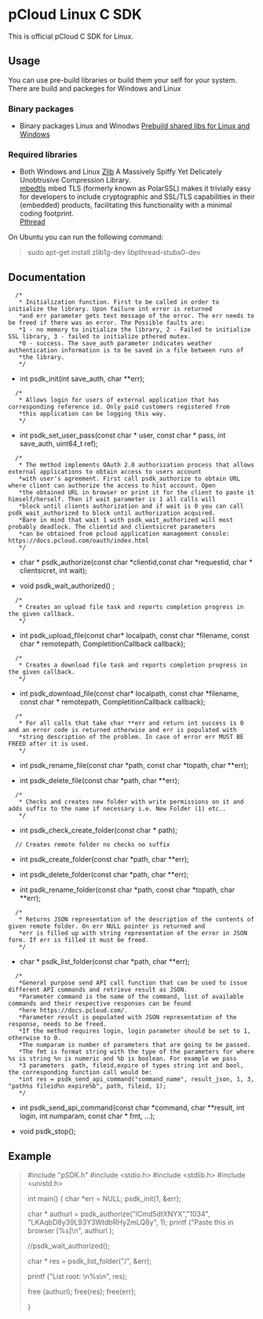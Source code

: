 # pCloud Linux C SDK

This is official pCloud C SDK for Linux.

## Usage
You can use pre-build libraries or build them your self for your system. 
There are build and packeges for Windows and Linux

### Binary packages
- Binary packages Linux and Winodws
  [Prebuild shared libs for Linux and Windows](https://my.pcloud.com/publink/show?code=kZdfvxZEPE5fXMCLDHCmo4CaSGQEHPqq3uV)   

### Required libraries 
- Both Windows and Linux
[Zlib](http://zlib.net/)  A Massively Spiffy Yet Delicately Unobtrusive Compression Library.  
[mbedtls](https://tls.mbed.org/) mbed TLS (formerly known as PolarSSL) makes it trivially easy for developers to include cryptographic and SSL/TLS capabilities in their (embedded) products, facilitating this functionality with a minimal coding footprint.  
[Pthread](http://www.gnu.org/)   

On Ubuntu you can run the following command:  
> sudo apt-get install zlib1g-dev  libpthread-stubs0-dev 

## Documentation 
```
  /*
   * Initialization function. First to be called in order to initialize the library. Upon failure int error is returned 
   *and err parameter gets text message of the error. The err needs to be freed if there was an error. The Possible faults are:
   *1 - no memory to initialize the library, 2 - Failed to initialize SSL library, 3 - failed to initialize pthered mutex. 
   *0 - success. The save_auth parameter indicates weather authentication information is to be saved in a file between runs of 
   *the library.
   */
```
- int psdk_init(int save_auth, char **err);

```
  /*
   * Allows login for users of external application that has corresponding reference id. Only paid customers registered from 
   *this application can be logging this way.
   */
```
- int psdk_set_user_pass(const char * user, const char * pass, int save_auth, uint64_t ref);

```
  /*
   * The method implements OAuth 2.0 authorization process that allows external applications to obtain access to users account
   *with user's agreement. First call psdk_authorize to obtain URL where client can authorize the access to hist account. Open 
   *the obtained URL in browser or print it for the client to paste it himself/herself. Then if wait parameter is 1 all calls will 
   *block until clients authorization and if wait is 0 you can call psdk_wait_authorized to block until authorization acquired.
   *Bare in mind that wait 1 with psdk_wait_authorized will most probably deadlock. The clientid and clientsicret parameters 
   *can be obtained from pcloud application management console: https://docs.pcloud.com/oauth/index.html
   */
```

-  char * psdk_authorize(const char *clientid,const char *requestid, char * clientsicret, int wait);

-  void psdk_wait_authorized() ;

```
  /*
   * Creates an upload file task and reports completion progress in the given callback. 
   */
```

-  int psdk_upload_file(const char* localpath, const char *filename, const char * remotepath, CompletitionCallback callback);

```
  /*
   * Creates a download file task and reports completion progress in the given callback. 
   */
```

-  int psdk_download_file(const char* localpath, const char *filename, const char * remotepath, CompletitionCallback callback);

```
  /*
   * For all calls that take char **err and return int success is 0 and an error code is returned otherwise and err is populated with 
   *string description of the problem. In case of error err MUST BE FREED after it is used.  
   */
```

-  int psdk_rename_file(const char *path, const char *topath,  char **err);

-  int psdk_delete_file(const char *path, char **err);

```
  /*
   * Checks and creates new folder with write permissions on it and adds suffix to the name if necessary i.e. New Folder (1) etc..
   */
```

-  int psdk_check_create_folder(const char * path);

```
  // Creates remote folder no checks no suffix
```

-  int psdk_create_folder(const char *path, char **err);

-  int psdk_delete_folder(const char *path, char **err);

-  int psdk_rename_folder(const char *path, const char *topath,  char **err);

```
  /*
   * Returns JSON representation of the description of the contents of given remote folder. On err NULL pointer is returned and 
   *err is filled up with string representation of the error in JSON form. If err is filled it must be freed. 
   */
```

-  char * psdk_list_folder(const char *path,  char **err);

```
  /*
   *General purpose send API call function that can be used to issue different API commands and retrieve result as JSON. 
   *Parameter command is the name of the command, list of available commands and their respective responses can be found 
   *here https://docs.pcloud.com/.
   *Parameter result is populated with JSON representation of the response, needs to be freed. 
   *If the method requires login, login parameter should be set to 1, otherwise to 0.
   *The numparam is number of parameters that are going to be passed.
   *The fmt is format string with the type of the parameters for where %s is string %n is numeric and %b is boolean. For example we pass 
   *3 parameters  path, fileid,expire of types string int and bool, the corresponding function call would be:
   *int res = psdk_send_api_command("command_name", result_json, 1, 3, "path%s fileid%n expire%b", path, fileid, 1);
   */
```

-  int psdk_send_api_command(const char *command, char **result, int login, int numparam, const char * fmt, ...);

-  void psdk_stop();

## Example 

>#include "pSDK.h"
>#include <stdio.h>
>#include <stdlib.h>
>#include <unistd.h>
>
>int main()
>{
>  char *err = NULL;
>  psdk_init(1, &err);
>  
>  char * authurl = psdk_authorize("lCmd5dtXNYX","1034", "LKAqbD8y39L93Y3WtdbRHy2mLQ8y", 1);
>  printf ("Paste this in browser [%s]\n", authurl );
>  
>  //psdk_wait_authorized();
>
>  char * res = psdk_list_folder("/", &err);
>  
>  printf ("List root: \n%s\n", res);
>  
>  free (authurl);
>  free(res);
>  free(err);
>  
>}

 



